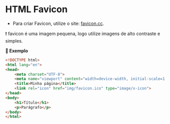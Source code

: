 
# HTML Favicon

* Para criar Favicon, utilize o site: [favicon.cc](https://www.favicon.cc).

❗ favicon é uma imagem pequena, logo utilize imagens de alto contraste e simples.

**📌 Exemplo**

``` html
<!DOCTYPE html>
<html lang="en">
<head>
    <meta charset="UTF-8">
    <meta name="viewport" content="width=device-width, initial-scale=1.0">
    <title>Minha página</title>
    <link rel="icon" href="img/favicon.ico" type="image/x-icon">
</head>
<body>
    <h1>Título</h1>
    <p>Parágrafo</p>
</body>
</html>

``` 
